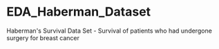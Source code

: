 # EDA_Haberman_Dataset
Haberman's Survival Data Set - Survival of patients who had undergone surgery for breast cancer
